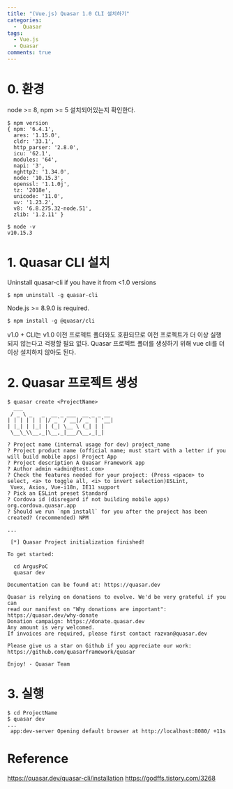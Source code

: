 ```yaml
---
title: "(Vue.js) Quasar 1.0 CLI 설치하기"
categories:
  -  Quasar
tags:
  - Vue.js
  - Quasar
comments: true
---
```


# 0. 환경
node >= 8, npm >= 5 설치되어있는지 확인한다.
```
$ npm version    
{ npm: '6.4.1',
  ares: '1.15.0',
  cldr: '33.1',
  http_parser: '2.8.0',
  icu: '62.1',
  modules: '64',
  napi: '3',
  nghttp2: '1.34.0',
  node: '10.15.3',
  openssl: '1.1.0j',
  tz: '2018e',
  unicode: '11.0',
  uv: '1.23.2',
  v8: '6.8.275.32-node.51',
  zlib: '1.2.11' }
```
```
$ node -v
v10.15.3
````

# 1. Quasar CLI 설치
Uninstall quasar-cli if you have it from <1.0 versions
```
$ npm uninstall -g quasar-cli
```

Node.js >= 8.9.0 is required.
```
$ npm install -g @quasar/cli
```
v1.0 + CLI는 v1.0 이전 프로젝트 폴더와도 호환되므로 이전 프로젝트가 더 이상 실행되지 않는다고 걱정할 필요 없다.
Quasar 프로젝트 폴더를 생성하기 위해 vue cli를  더 이상 설치하지 않아도 된다.

# 2. Quasar 프로젝트 생성
```
$ quasar create <ProjectName>
  ___                             
 / _ \ _   _  __ _ ___  __ _ _ __ 
| | | | | | |/ _` / __|/ _` | '__|
| |_| | |_| | (_| \__ \ (_| | |   
 \__\_\\__,_|\__,_|___/\__,_|_|   

? Project name (internal usage for dev) project_name
? Project product name (official name; must start with a letter if you will build mobile apps) Project App
? Project description A Quasar Framework app
? Author admin <admin@test.com>
? Check the features needed for your project: (Press <space> to select, <a> to toggle all, <i> to invert selection)ESLint,
 Vuex, Axios, Vue-i18n, IE11 support
? Pick an ESLint preset Standard
? Cordova id (disregard if not building mobile apps) org.cordova.quasar.app
? Should we run `npm install` for you after the project has been created? (recommended) NPM

...

 [*] Quasar Project initialization finished!

To get started:

  cd ArgusPoC
  quasar dev

Documentation can be found at: https://quasar.dev

Quasar is relying on donations to evolve. We'd be very grateful if you can
read our manifest on "Why donations are important": https://quasar.dev/why-donate
Donation campaign: https://donate.quasar.dev
Any amount is very welcomed.
If invoices are required, please first contact razvan@quasar.dev

Please give us a star on Github if you appreciate our work:
https://github.com/quasarframework/quasar

Enjoy! - Quasar Team

```

# 3. 실행
```
$ cd ProjectName
$ quasar dev
...
 app:dev-server Opening default browser at http://localhost:8080/ +11s
```

# Reference
<https://quasar.dev/quasar-cli/installation>
<https://godffs.tistory.com/3268>